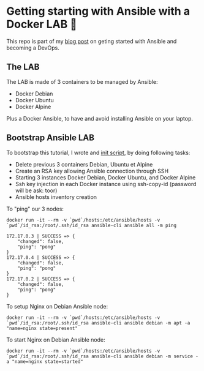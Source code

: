 # Getting starting with Ansible with a Docker LAB 🐳

This repo is part of my [blog post](http://www.it-wars.com/posts/dev/formation-ansible-docker-devops/) on geting started with Ansible and becoming a DevOps.

## The LAB

The LAB is made of 3 containers to be managed by Ansible:

- Docker Debian
- Docker Ubuntu
- Docker Alpine

Plus a Docker Ansible, to have and avoid installing Ansible on your laptop.

## Bootstrap Ansible LAB

To bootstrap this tutorial, I wrote and [init script](https://github.com/itwars/ansible-101/blob/master/02-init-sshkey.sh), by doing following tasks:

- Delete previous 3 containers Debian, Ubuntu et Alpine
- Create an RSA key allowing Ansible connection through SSH
- Starting 3 instances Docker Debian, Docker Ubuntu, and Docker Alpine
- Ssh key injection in each Docker instance using ssh-copy-id (password will be ask: toor)
- Ansible hosts inventory creation

To "ping" our 3 nodes:

```
docker run -it --rm -v `pwd`/hosts:/etc/ansible/hosts -v `pwd`/id_rsa:/root/.ssh/id_rsa ansible-cli ansible all -m ping
```

```
172.17.0.3 | SUCCESS => {
    "changed": false,
    "ping": "pong"
}
172.17.0.4 | SUCCESS => {
    "changed": false,
    "ping": "pong"
}
172.17.0.2 | SUCCESS => {
    "changed": false,
    "ping": "pong"
}
```

To setup Nginx on Debian Ansible node:

```
docker run -it --rm -v `pwd`/hosts:/etc/ansible/hosts -v `pwd`/id_rsa:/root/.ssh/id_rsa ansible-cli ansible debian -m apt -a "name=nginx state=present"
```

To start Nginx on Debian Ansible node:

```
docker run -it --rm -v `pwd`/hosts:/etc/ansible/hosts -v `pwd`/id_rsa:/root/.ssh/id_rsa ansible-cli ansible debian -m service -a "name=nginx state=started"
```
